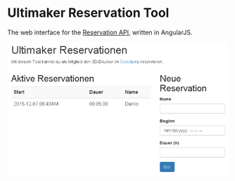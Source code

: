 # Ultimaker Reservation Tool

The web interface for the [Reservation API](https://github.com/coredump-ch/reservation-api),
written in AngularJS.

![screenshot](screenshot.png)
